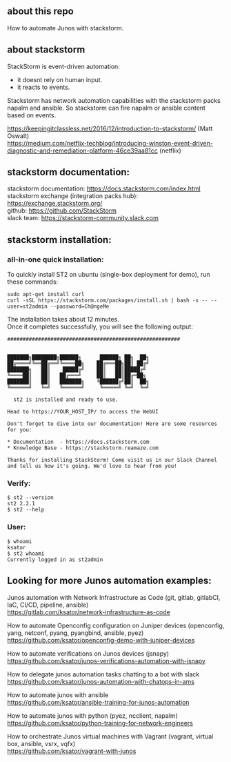 ## about this repo
How to automate Junos with stackstorm. 

## about stackstorm
StackStorm is event-driven automation: 
- it doesnt rely on human input. 
- it reacts to events.  

Stackstorm has network automation capabilities with the stackstorm packs napalm and ansible. So stackstorm can fire napalm or ansible content based on events.    

https://keepingitclassless.net/2016/12/introduction-to-stackstorm/ (Matt Oswalt)  
https://medium.com/netflix-techblog/introducing-winston-event-driven-diagnostic-and-remediation-platform-46ce39aa81cc (netflix)  


## stackstorm documentation: 

stackstorm documentation: https://docs.stackstorm.com/index.html  
stackstorm exchange (integration packs hub): https://exchange.stackstorm.org/  
github: https://github.com/StackStorm  
slack team: https://stackstorm-community.slack.com  

## stackstorm installation: 

### all-in-one quick installation: 
To quickly install ST2 on ubuntu (single-box deployment for demo), run these commands: 
```
sudo apt-get install curl
curl -sSL https://stackstorm.com/packages/install.sh | bash -s -- --user=st2admin --password=Ch@ngeMe
```
The installation takes about 12 minutes.  
Once it completes successfully, you will see the following output:
```
########################################################


███████╗████████╗██████╗      ██████╗ ██╗  ██╗
██╔════╝╚══██╔══╝╚════██╗    ██╔═══██╗██║ ██╔╝
███████╗   ██║    █████╔╝    ██║   ██║█████╔╝
╚════██║   ██║   ██╔═══╝     ██║   ██║██╔═██╗
███████║   ██║   ███████╗    ╚██████╔╝██║  ██╗
╚══════╝   ╚═╝   ╚══════╝     ╚═════╝ ╚═╝  ╚═╝

  st2 is installed and ready to use.

Head to https://YOUR_HOST_IP/ to access the WebUI

Don't forget to dive into our documentation! Here are some resources
for you:

* Documentation  - https://docs.stackstorm.com
* Knowledge Base - https://stackstorm.reamaze.com

Thanks for installing StackStorm! Come visit us in our Slack Channel
and tell us how it's going. We'd love to hear from you!
```

### Verify: 
```
$ st2 --version
st2 2.2.1
$ st2 --help
```
### User: 
```
$ whoami
ksator
$ st2 whoami 
Currently logged in as st2admin
```


## Looking for more Junos automation examples:  

Junos automation with Network Infrastructure as Code (git, gitlab, gitlabCI, IaC, CI/CD, pipeline, ansible)  
https://gitlab.com/ksator/network-infrastructure-as-code  

How to automate Openconfig configuration on Juniper devices (openconfig, yang, netconf, pyang, pyangbind, ansible,  pyez)     
https://github.com/ksator/openconfig-demo-with-juniper-devices  

How to automate verifications on Junos devices (jsnapy)  
https://github.com/ksator/junos-verifications-automation-with-jsnapy  

How to delegate junos automation tasks chatting to a bot with slack   
https://github.com/ksator/junos-automation-with-chatops-in-ams  

How to automate junos with ansible  
https://github.com/ksator/ansible-training-for-junos-automation  

How to automate junos with python (pyez, ncclient, napalm)  
https://github.com/ksator/python-training-for-network-engineers  

How to orchestrate Junos virtual machines with Vagrant (vagrant, virtual box, ansible, vsrx, vqfx)  
https://github.com/ksator/vagrant-with-junos  


